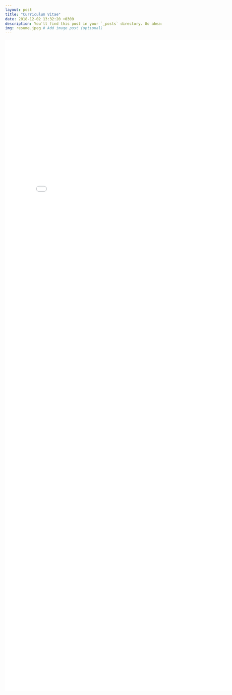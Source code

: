 ```yaml
---
layout: post
title: "Curriculum Vitae"
date: 2018-12-02 13:32:20 +0300
description: You’ll find this post in your `_posts` directory. Go ahead and edit it and re-build the site to see your changes. # Add post description (optional)
img: resume.jpeg # Add image post (optional)
---
```

<embed src="/assets/pdfs/mmll.pdf" width="800px" height="2100px" />
